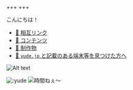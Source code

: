 +++
+++

こんにちは！

- [💓 相互リンク](/mutual-links)
- [📓 コンテンツ](/contents)
- [💽 制作物](/works)
- [🔖 `yude.jp` と記載のある端末等を見つけた方へ](/found)

![Alt text](https://spotify-recently-played-readme.vercel.app/api?user=yude1119&width=400)

![:yude](https://moe-counter.yude.jp/get/@:yude)
![時間ねぇ〜](/images/busy_banner.png)
